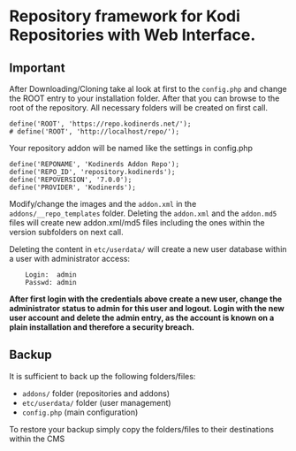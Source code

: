 <h1>Repository framework for Kodi Repositories with Web Interface.</h2>

<h2>Important</h2>

After Downloading/Cloning take al look at first to the ```config.php``` and change the ROOT entry to your installation folder.
After that you can browse to the root of the repository. All necessary folders will be created on first call.

    define('ROOT', 'https://repo.kodinerds.net/');
    # define('ROOT', 'http://localhost/repo/');

Your repository addon will be named like the settings in config.php

    define('REPONAME', 'Kodinerds Addon Repo');
    define('REPO_ID', 'repository.kodinerds');
    define('REPOVERSION', '7.0.0');
    define('PROVIDER', 'Kodinerds');

Modify/change the images and the ```addon.xml``` in the ```addons/__repo_templates``` folder. Deleting the 
```addon.xml``` and the ```addon.md5``` files will create new addon.xml/md5 files including the ones within the version subfolders on next call.

Deleting the content in ```etc/userdata/``` will create a new user database within a user with administrator access:

        Login:  admin
        Passwd: admin

**After first login with the credentials above create a new user, change the administrator status to admin for this user and logout. Login with the new user account and delete the admin entry, as the account is known on a plain installation and therefore a security breach.**

<h2>Backup</h2>

It is sufficient to back up the following folders/files:

- ```addons/``` folder (repositories and addons)
- ```etc/userdata/``` folder (user management)
- ```config.php``` (main configuration)

To restore your backup simply copy the folders/files to their destinations within the CMS